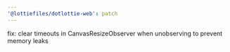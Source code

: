 ```yaml
---
'@lottiefiles/dotlottie-web': patch
---
```


fix: clear timeouts in CanvasResizeObserver when unobserving to prevent memory leaks
